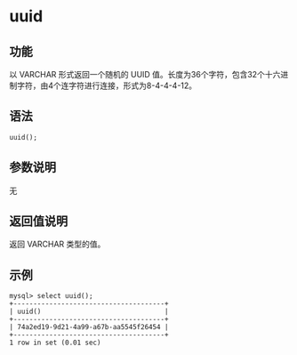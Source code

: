 # uuid

## 功能

以 VARCHAR 形式返回一个随机的 UUID 值。长度为36个字符，包含32个十六进制字符，由4个连字符进行连接，形式为8-4-4-4-12。

## 语法

```Haskell
uuid();
```

## 参数说明

无

## 返回值说明

返回 VARCHAR 类型的值。

## 示例

```Plain Text
mysql> select uuid();
+--------------------------------------+
| uuid()                               |
+--------------------------------------+
| 74a2ed19-9d21-4a99-a67b-aa5545f26454 |
+--------------------------------------+
1 row in set (0.01 sec)
```